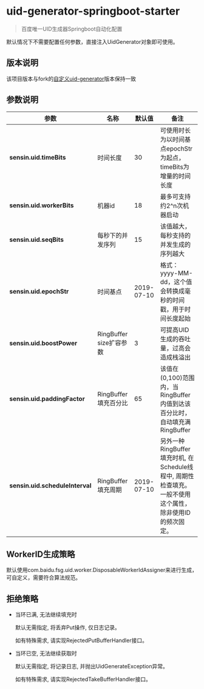 # uid-generator-springboot-starter

> 百度唯一UID生成器Springboot自动化配置

默认情况下不需要配置任何参数，直接注入UidGenerator对象即可使用。

## 版本说明

该项目版本与fork的[自定义uid-generator](https://git.sensin-tech.cn/backup/service-common/uid-generator)版本保持一致

## 参数说明

|参数|名称|默认值|备注|
|---|---|---|---|
|**sensin.uid.timeBits**|时间长度|30|可使用时长为以时间基点epochStr为起点，timeBits为增量的时间长度|
|**sensin.uid.workerBits**|机器id|18|最多可支持约2^n次机器启动|
|**sensin.uid.seqBits**|每秒下的并发序列|15|该值越大，每秒支持的并发生成的序列越大|
|**sensin.uid.epochStr**|时间基点|2019-07-10|格式：yyyy-MM-dd，这个值会转换成毫秒的时间戳，用于时间长度起始|
|**sensin.uid.boostPower**|RingBuffer size扩容参数|3|可提高UID生成的吞吐量，过高会造成栈溢出|
|**sensin.uid.paddingFactor**|RingBuffer填充百分比|65|该值在(0,100)范围内，当RingBuffer内值到达该百分比时，自动填充满RingBuffer|
|**sensin.uid.scheduleInterval**|RingBuffer填充周期|2019-07-10|另外一种RingBuffer填充时机, 在Schedule线程中, 周期性检查填充。一般不使用这个属性，除非使用ID的频次固定。|


## WorkerID生成策略

默认使用com.baidu.fsg.uid.worker.DisposableWorkerIdAssigner来进行生成，可自定义，需要符合算法规范。

## 拒绝策略

* 当环已满, 无法继续填充时

    默认无需指定, 将丢弃Put操作, 仅日志记录。
    
    如有特殊需求, 请实现RejectedPutBufferHandler接口。
    
* 当环已空, 无法继续获取时

    默认无需指定, 将记录日志, 并抛出UidGenerateException异常。
    
    如有特殊需求, 请实现RejectedTakeBufferHandler接口。
